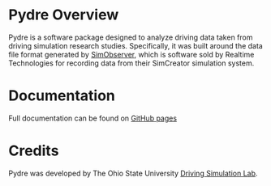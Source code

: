 # Pydre Overview

Pydre is a software package designed to analyze driving data taken from driving simulation research studies. Specifically, it was built around the data file format generated by [SimObserver](https://www.faac.com/realtime-technologies/products/simobserver-pro/), which is software sold by Realtime Technologies for recording data from their SimCreator simulation system.

# Documentation

Full documentation can be found on [GitHub pages](https://osudsl.github.io/pydre/)

# Credits

Pydre was developed by The Ohio State University [Driving Simulation Lab](https://drivesim.osu.edu/).

